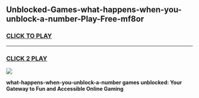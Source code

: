 
## Unblocked-Games-what-happens-when-you-unblock-a-number-Play-Free-mf8or
<h3>
<a href="https://premium76.site?title=what-happens-when-you-unblock-a-number&ref=12A">CLICK TO PLAY</a></h3>
<hr>

<h3>
<a href="https://premium76.site?title=what-happens-when-you-unblock-a-number&ref=12A">CLICK 2 PLAY</a>
  
</h3>

<a href="https://premium76.site?title=what-happens-when-you-unblock-a-number&ref=12A"><img src="https://clearcache.store/games.png"></a>


**what-happens-when-you-unblock-a-number games unblocked: Your Gateway to Fun and Accessible Online Gaming**
